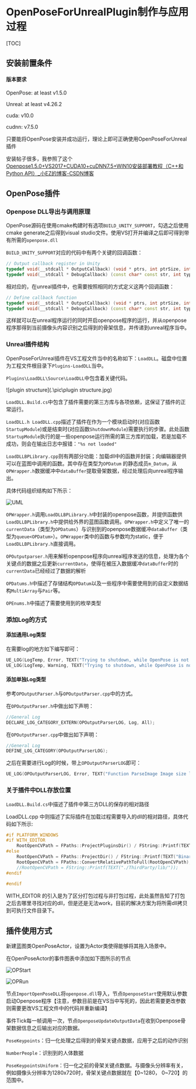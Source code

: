 # OpenPoseForUnrealPlugin制作与应用过程

[TOC]

## 安装前置条件

#### 版本要求

OpenPose: at least v1.5.0

Unreal: at least v4.26.2

cuda: v10.0

cudnn: v7.5.0

只要能将OpenPose安装并成功运行，理论上即可正确使用OpenPoseForUnreal插件

安装帖子很多，我参照了这个[Openpose1.5.0+VS2017+CUDA10+cuDNN7.5+WIN10安装部署教程（C++和Python API）_小EZ的博客-CSDN博客](https://blog.csdn.net/qq_35649669/article/details/97897592)



## OpenPose插件

### Openpose DLL导出与调用原理

OpenPose源码在使用cmake构建时有选项`BUILD_UNITY_SUPPORT`，勾选之后使用cmake generate之后得到visual studio文件。使用VS打开并编译之后即可得到带有所需的`openpose.dll`

`BUILD_UNITY_SUPPORT`对应的代码中有两个关键的回调函数：

```c++
// Output callback register in Unity
typedef void(__stdcall * OutputCallback) (void * ptrs, int ptrSize, int * sizes, int sizeSize, uchar outputType); // unityBinding.cpp
typedef void(__stdcall * DebugCallback) (const char* const str, int type);//errorAndLog.cpp     
```

相对应的，在unreal插件中，也需要按照相同的方式定义这两个回调函数：

```c++
// Define callback function
typedef void(__stdcall * OutputCallback) (void * ptrs, int ptrSize, int * sizes, int sizeSize, uint8 outputType);
typedef void(__stdcall * DebugCallback) (const char* const str, int type);
```

这样就可以在unreal程序运行的同时开启openpose程序的运行，并从openpose程序那得到当前摄像头内容识别之后得到的骨架信息，并传递到unreal程序当中。



### Unreal插件结构

OpenPoseForUnreal插件在VS工程文件当中的名称如下：`LoadDLL`。磁盘中位置为工程文件根目录下`Plugins-LoadDLL`当中。

`Plugins\LoadDLL\Source\LoadDLL`中包含着关键代码。

![plugin structure](.\pic\plugin structure.jpg)

`LoadDLL.Build.cs`中包含了插件需要的第三方库与各项依赖，这保证了插件的正常运行。

`LoadDLL.h LoadDLL.cpp`描述了插件在作为一个模块启动时(对应函数`StartupModule`)或是结束时(对应函数`ShutdownModule`)需要执行的步骤。此处函数`StartupModule`执行的是一些openpose运行所需的第三方库的加载，若是加载不成功，则会在输出日志中报错：`"%s not loaded"`

`LoadDLLBPLibrary.cpp`则有两部分功能：加载dll中的函数并封装；向编辑器提供可以在蓝图中调用的函数。其中存在类型为`OPDatum` 的静态成员`m_Datum`，从`OPWrapper.h`数据缓冲中`dataBuffer`提取骨架数据，经过处理后向unreal程序输出。

具体代码组织结构如下所示：

![UML](.\pic\UML.png)

`OPWrapper.h`调用`LoadDLLBPLibrary.h`中封装的openpose函数，并提供函数供`LoadDLLBPLibrary.h`中提供给外界的蓝图函数调用。`OPWrapper.h`中定义了唯一的`currentData`（类型为`OPDatums`）与识别到的openpose数据缓冲`dataBuffer`（类型为`queue<OPDatum>`）。`OPWrapper`类中的函数与参数均为static，便于`LoadDLLBPLibrary.h`直接调用。

`OPOutputparser.h`用来解析openpose程序向unreal程序发送的信息，处理为各个关键点的数据之后更新`currentData`，使得在被压入数据缓冲`dataBuffer`时的`currentData`已经经过了数据的解析

`OPDatums.h`中描述了存储结构`OPDatum`以及一些程序中需要使用到的自定义数据结构`MultiArray`与`Pair`等。

`OPEnums.h`中描述了需要使用到的枚举类型



### 添加Log的方式

#### 添加通用Log类型

在需要log的地方如下编写即可：

```c++
UE_LOG(LogTemp, Error, TEXT("Trying to shutdown, while OpenPose is not running"));
UE_LOG(LogTemp, Warning, TEXT("Trying to shutdown, while OpenPose is not running"));
```



#### 添加单独Log类型

参考`OPOutputParser.h`与`OPOutputParser.cpp`中的方式。

在`OPOutputParser.h`中做出如下声明：

```c++
//General Log
DECLARE_LOG_CATEGORY_EXTERN(OPOutputParserLOG, Log, All);
```

在`OPOutputParser.cpp`中做出如下声明：

```c++
//General Log
DEFINE_LOG_CATEGORY(OPOutputParserLOG);
```

之后在需要进行Log的时候，带上`OPOutputParserLOG`即可：

```c++
UE_LOG(OPOutputParserLOG, Error, TEXT("Function ParseImage Image size length invalid: %d"), sizeArray.Num());
```



### 关于插件中DLL存放位置

`LoadDLL.Build.cs`中描述了插件中第三方DLL的保存的相对路径

LoadDLL.cpp 中则描述了实际插件在加载过程需要导入的dll的相对路径，具体代码如下所示:

```c++
#if PLATFORM_WINDOWS
#if WITH_EDITOR
	RootOpenCVPath = FPaths::ProjectPluginsDir() / FString::Printf(TEXT("LoadDll/ThirdParty/OpenPose/lib/"));
#else
	RootOpenCVPath = FPaths::ProjectDir() / FString::Printf(TEXT("Binaries/Win64/ThirdParty/"));
	RootOpenCVPath = FPaths::ConvertRelativePathToFull(RootOpenCVPath);
	//RootOpenCVPath = FString::Printf(TEXT("./ThirdParty/lib/"));
#endif	
	
#endif
```

WITH_EDITOR 的引入是为了区分打包过程与非打包过程，此处虽然告知了打包之后去哪里寻找对应的dll，但是还是无法work，目前的解决方案为将所需dll拷贝到可执行文件目录下。



## 插件使用方式

新建蓝图类OpenPoseActor，设置为Actor类使得能够将其拖入场景中。

在OpenPoseActor的事件图表中添加如下图所示的节点

![OPStart](.\pic\OPStart.png)

![OPRun](.\pic\OPRun.png)



节点`ImportOpenPoseDLL`将`openpose.dll`导入，节点`OpenposeStart`使用默认参数启动Openpose程序【注意，参数目前是在VS当中写死的，因此若需要更改参数则需要更改VS工程文件中的代码并重新编译】

事件Tick每一帧调用一次，节点`OpenposeUpdateOutputData`在收到Openpose骨架数据信息之后输出对应的数据。

`PoseKeypoints`：归一化处理之后得到的骨架关键点数据，应用于之后的动作识别

`NumberPeople`：识别到的人体数据

`PoseKeypointsUniform`：归一化之前的骨架关键点数据。与摄像头分辨率有关，例如摄像头分辨率为1280x720时，骨架关键点数据就在【0~1280， 0~720】的范围中。

